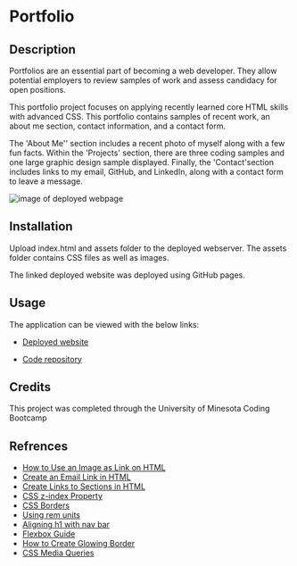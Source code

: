 # Portfolio

## Description
Portfolios are an essential part of becoming a web developer. They allow potential employers to review samples of work and assess candidacy for open positions. 

This portfolio project focuses on applying recently learned core HTML skills with advanced CSS. This portfolio contains samples of recent work, an about me section, contact information, and a contact form.

The 'About Me'' section includes a recent photo of myself along with a few fun facts. Within the 'Projects' section, there are three coding samples and one large graphic design sample displayed. Finally, the 'Contact'section includes links to my email, GitHub, and LinkedIn, along with a contact form to leave a message.

![image of deployed webpage]()


## Installation
Upload index.html and assets folder to the deployed webserver. The assets folder contains CSS files as well as images.

The linked deployed website was deployed using GitHub pages.

## Usage
The application can be viewed with the below links:

* [Deployed website]()

* [Code repository](https://github.com/dhoffman03/Portfolio.git)

## Credits
This project was completed through the University of Minesota Coding Bootcamp
 
## Refrences 
* [How to Use an Image as Link  on HTML](https://www.tutorialspoint.com/How-to-use-an-image-as-a-link-in-HTML#:~:text=To%20use%20image%20as%20a,add%20the%20height%20and%20width)
* [Create an Email Link in HTML](https://www.wikihow.com/Create-an-Email-Link-in-HTML)
* [Create Links to Sections in HTML](https://www.computerhope.com/issues/ch000049.htm#:~:text=the%20id%20selector-,Using%20%23top%20or%20%23bottom,section%20to%20see%20what%20happens.)
* [CSS z-index Property](https://www.w3schools.com/cssref/pr_pos_z-index.asp)
* [CSS Borders](https://www.w3schools.com/css/css_border.asp)
* [Using rem units](https://www.sitepoint.com/understanding-and-using-rem-units-in-css/)
* [Aligning h1 with nav bar](https://stackoverflow.com/questions/17760916/aligning-h1-with-navigation-bar)
* [Flexbox Guide](https://css-tricks.com/snippets/css/a-guide-to-flexbox/)
* [How to Create Glowing Border](https://youtu.be/dGYoLb6N2zU)
* [CSS Media Queries](https://youtu.be/2KL-z9A56SQ)
